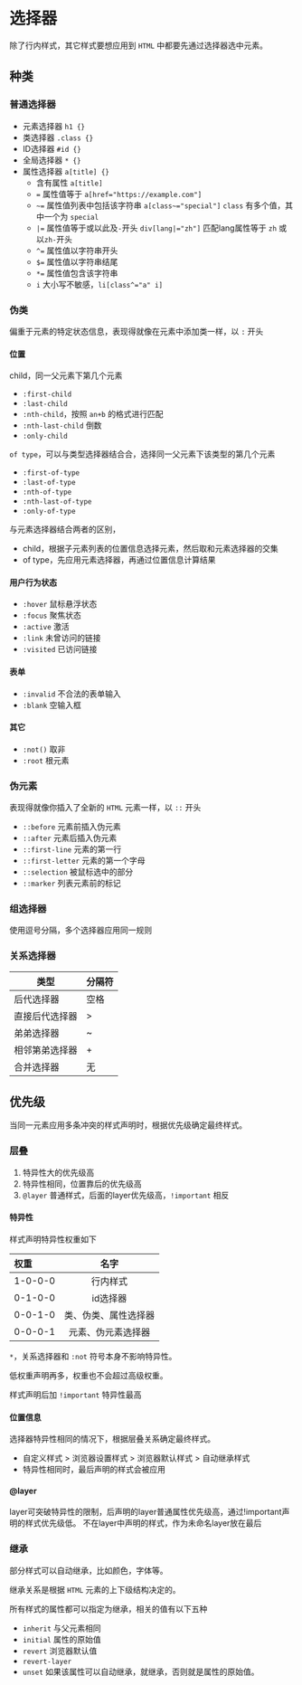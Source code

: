 # 选择器

除了行内样式，其它样式要想应用到 `HTML` 中都要先通过选择器选中元素。

## 种类

### 普通选择器

* 元素选择器 `h1 {}`
* 类选择器 `.class {}`
* ID选择器 `#id {}`
* 全局选择器 `* {}`
* 属性选择器 `a[title] {}`
  * 含有属性 `a[title]`
  * `=` 属性值等于 `a[href="https://example.com"]`
  * `~=` 属性值列表中包括该字符串 `a[class~="special"]` `class` 有多个值，其中一个为 `special`
  * `|=` 属性值等于或以此及`-`开头 `div[lang|="zh"]` 匹配lang属性等于 `zh` 或以`zh-`开头
  * `^=` 属性值以字符串开头
  * `$=` 属性值以字符串结尾
  * `*=` 属性值包含该字符串
  * `i` 大小写不敏感，`li[class^="a" i]`

### 伪类

偏重于元素的特定状态信息，表现得就像在元素中添加类一样，以 `:` 开头

#### 位置

child，同一父元素下第几个元素

* `:first-child`
* `:last-child`
* `:nth-child`，按照 `an+b` 的格式进行匹配
* `:nth-last-child` 倒数
* `:only-child`

`of type`，可以与类型选择器结合合，选择同一父元素下该类型的第几个元素

* `:first-of-type`
* `:last-of-type`
* `:nth-of-type`
* `:nth-last-of-type`
* `:only-of-type`

与元素选择器结合两者的区别，

* child，根据子元素列表的位置信息选择元素，然后取和元素选择器的交集
* of type，先应用元素选择器，再通过位置信息计算结果

#### 用户行为状态

* `:hover` 鼠标悬浮状态
* `:focus` 聚焦状态
* `:active` 激活
* `:link` 未曾访问的链接
* `:visited` 已访问链接

#### 表单

* `:invalid` 不合法的表单输入
* `:blank` 空输入框

#### 其它

* `:not()` 取非
* `:root` 根元素

### 伪元素

表现得就像你插入了全新的 `HTML` 元素一样，以 `::` 开头

* `::before` 元素前插入伪元素
* `::after` 元素后插入伪元素
* `::first-line` 元素的第一行
* `::first-letter` 元素的第一个字母
* `::selection` 被鼠标选中的部分
* `::marker` 列表元素前的标记

### 组选择器

使用逗号分隔，多个选择器应用同一规则

### 关系选择器

| 类型           | 分隔符 |
| -------------- | ------ |
| 后代选择器     | 空格   |
| 直接后代选择器       | >      |
| 弟弟选择器     | ~      |
| 相邻第弟选择器 | +      |
| 合并选择器     | 无     |

## 优先级

当同一元素应用多条冲突的样式声明时，根据优先级确定最终样式。

### 层叠

1. 特异性大的优先级高
2. 特异性相同，位置靠后的优先级高
3. `@layer` 普通样式，后面的layer优先级高，`!important` 相反

#### 特异性

样式声明特异性权重如下

| 权重 | 名字 |
| :--- | :---: |
| 1-0-0-0 | 行内样式 |
| 0-1-0-0 | id选择器 |
| 0-0-1-0 | 类、伪类、属性选择器 |
| 0-0-0-1 | 元素、伪元素选择器 |

`*`，关系选择器和 `:not` 符号本身不影响特异性。

低权重声明再多，权重也不会超过高级权重。

样式声明后加 `!important` 特异性最高

#### 位置信息

选择器特异性相同的情况下，根据层叠关系确定最终样式。

* 自定义样式 > 浏览器设置样式 > 浏览器默认样式 > 自动继承样式
* 特异性相同时，最后声明的样式会被应用

#### @layer

layer可突破特异性的限制，后声明的layer普通属性优先级高，通过!important声明的样式优先级低。
不在layer中声明的样式，作为未命名layer放在最后

### 继承

部分样式可以自动继承，比如颜色，字体等。

继承关系是根据 `HTML` 元素的上下级结构决定的。

所有样式的属性都可以指定为继承，相关的值有以下五种

* `inherit` 与父元素相同
* `initial` 属性的原始值
* `revert` 浏览器默认值
* `revert-layer`
* `unset` 如果该属性可以自动继承，就继承，否则就是属性的原始值。
